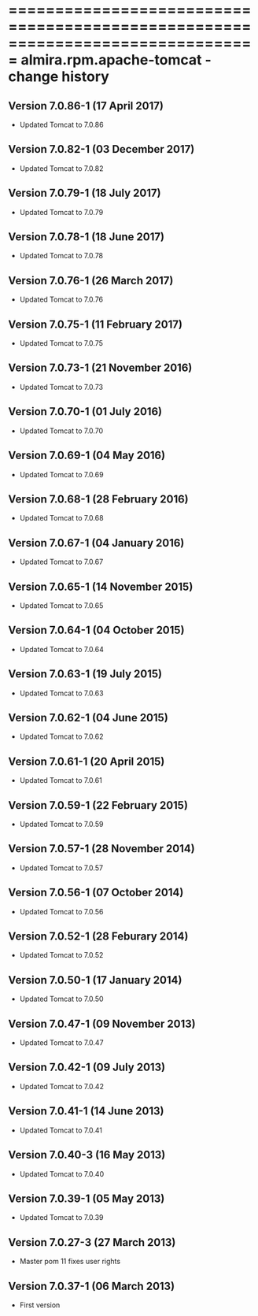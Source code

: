 ===============================================================================
almira.rpm.apache-tomcat - change history
===============================================================================

Version 7.0.86-1 (17 April 2017)
--------------------------------
* Updated Tomcat to 7.0.86


Version 7.0.82-1 (03 December 2017)
-----------------------------------
* Updated Tomcat to 7.0.82


Version 7.0.79-1 (18 July 2017)
-------------------------------
* Updated Tomcat to 7.0.79


Version 7.0.78-1 (18 June 2017)
-------------------------------
* Updated Tomcat to 7.0.78


Version 7.0.76-1 (26 March 2017)
--------------------------------
* Updated Tomcat to 7.0.76


Version 7.0.75-1 (11 February 2017)
-----------------------------------
* Updated Tomcat to 7.0.75


Version 7.0.73-1 (21 November 2016)
-----------------------------------
* Updated Tomcat to 7.0.73


Version 7.0.70-1 (01 July 2016)
-------------------------------
* Updated Tomcat to 7.0.70


Version 7.0.69-1 (04 May 2016)
------------------------------
* Updated Tomcat to 7.0.69


Version 7.0.68-1 (28 February 2016)
-----------------------------------
* Updated Tomcat to 7.0.68


Version 7.0.67-1 (04 January 2016)
----------------------------------
* Updated Tomcat to 7.0.67


Version 7.0.65-1 (14 November 2015)
-----------------------------------
* Updated Tomcat to 7.0.65


Version 7.0.64-1 (04 October 2015)
----------------------------------
* Updated Tomcat to 7.0.64


Version 7.0.63-1 (19 July 2015)
-------------------------------
* Updated Tomcat to 7.0.63


Version 7.0.62-1 (04 June 2015)
-------------------------------
* Updated Tomcat to 7.0.62


Version 7.0.61-1 (20 April 2015)
--------------------------------
* Updated Tomcat to 7.0.61


Version 7.0.59-1 (22 February 2015)
-----------------------------------
* Updated Tomcat to 7.0.59


Version 7.0.57-1 (28 November 2014)
-----------------------------------
* Updated Tomcat to 7.0.57


Version 7.0.56-1 (07 October 2014)
----------------------------------
* Updated Tomcat to 7.0.56


Version 7.0.52-1 (28 Feburary 2014)
-----------------------------------
* Updated Tomcat to 7.0.52


Version 7.0.50-1 (17 January 2014)
----------------------------------
* Updated Tomcat to 7.0.50


Version 7.0.47-1 (09 November 2013)
-----------------------------------
* Updated Tomcat to 7.0.47


Version 7.0.42-1 (09 July 2013)
-------------------------------
* Updated Tomcat to 7.0.42


Version 7.0.41-1 (14 June 2013)
-------------------------------
* Updated Tomcat to 7.0.41


Version 7.0.40-3 (16 May 2013)
------------------------------
* Updated Tomcat to 7.0.40


Version 7.0.39-1 (05 May 2013)
------------------------------
* Updated Tomcat to 7.0.39


Version 7.0.27-3 (27 March 2013)
--------------------------------
* Master pom 11 fixes user rights


Version 7.0.37-1 (06 March 2013)
--------------------------------
* First version